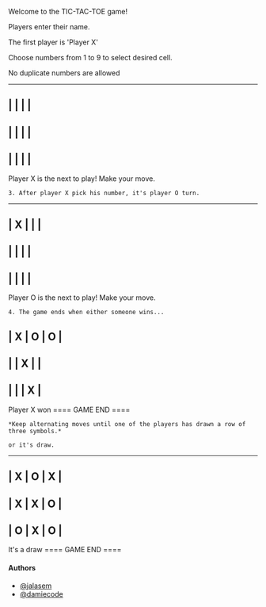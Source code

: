 
Welcome to the TIC-TAC-TOE game!

Players enter their name.

The first player is 'Player X'

Choose numbers from 1 to 9 to select desired cell.

No duplicate numbers are allowed

-------------
|   |   |   |
-------------
|   |   |   |
-------------
|   |   |   |
-------------

Player X is the next to play! Make your move.
```
3. After player X pick his number, it's player O turn.
```
-------------
| X |   |   |
-------------
|   |   |   |
-------------
|   |   |   |
-------------

Player O is the next to play! Make your move.
```
4. The game ends when either someone wins...

```
| X | O | O |
-------------
|   | X |   |
-------------
|   |   | X |
-------------

Player X won
==== GAME END ====
```
*Keep alternating moves until one of the players has drawn a row of three symbols.*

or it's draw.

```
-------------
| X | O | X |
-------------
| X | X | O |
-------------
| O | X | O |
-------------

It's a draw
==== GAME END ====

#### Authors

-   [@jalasem](https://github.com/jalasem/)
-   [@damiecode](https://github.com/damiecode/)



